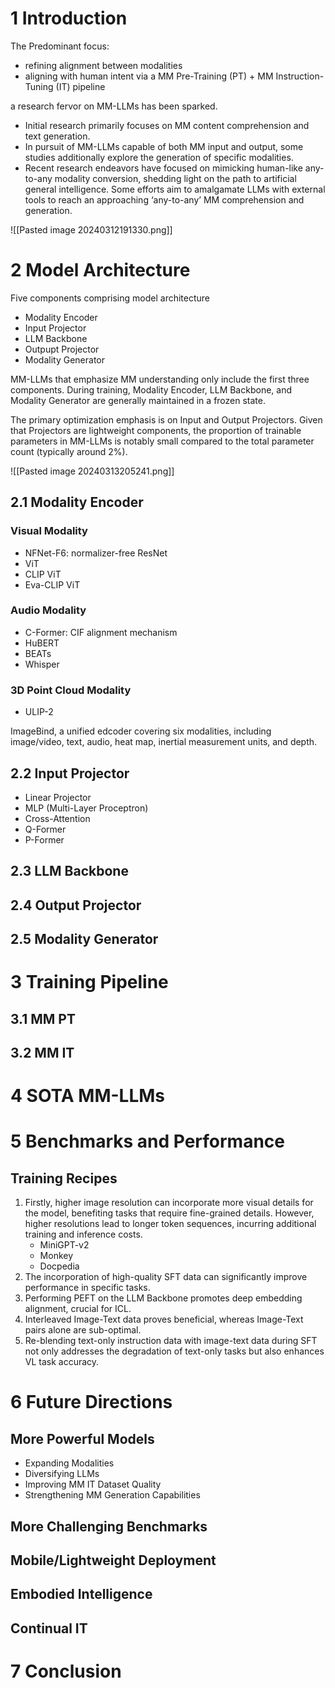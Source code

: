 # 1 Introduction
The Predominant focus:
- refining alignment between modalities
- aligning with human intent via a MM Pre-Training (PT) + MM Instruction-Tuning (IT) pipeline

a research fervor on MM-LLMs has been sparked.

- Initial research primarily focuses on MM content comprehension and text generation.
- In pursuit of MM-LLMs capable of both MM input and output, some studies additionally explore the generation of specific modalities.
- Recent research endeavors have focused on mimicking human-like any-to-any modality conversion, shedding light on the path to artificial general intelligence. Some efforts aim to amalgamate LLMs with external tools to reach an approaching ‘any-to-any’ MM comprehension and generation.

![[Pasted image 20240312191330.png]]
# 2 Model Architecture
Five components comprising model architecture
- Modality Encoder
- Input Projector
- LLM Backbone
- Outpupt Projector
- Modality Generator

MM-LLMs that emphasize MM understanding only include the first three components.
During training, Modality Encoder, LLM Backbone, and Modality Generator are generally maintained in a frozen state.

The primary optimization emphasis is on Input and Output Projectors. Given that Projectors are lightweight components, the proportion of trainable parameters in MM-LLMs is notably small compared to the total parameter count (typically around 2%).

![[Pasted image 20240313205241.png]]
## 2.1 Modality Encoder
### Visual Modality
- NFNet-F6: normalizer-free ResNet
- ViT
- CLIP ViT
- Eva-CLIP ViT
### Audio Modality
- C-Former: CIF alignment mechanism
- HuBERT
- BEATs
- Whisper
### 3D Point Cloud Modality
- ULIP-2

ImageBind, a unified edcoder covering six modalities, including image/video, text, audio, heat map, inertial measurement units, and depth.
## 2.2 Input Projector
- Linear Projector
- MLP (Multi-Layer Proceptron)
- Cross-Attention
- Q-Former
- P-Former
## 2.3 LLM Backbone

## 2.4 Output Projector
## 2.5 Modality Generator
# 3 Training Pipeline
## 3.1 MM PT
## 3.2 MM IT
# 4 SOTA MM-LLMs
# 5 Benchmarks and Performance
## Training Recipes
1. Firstly, higher image resolution can incorporate more visual details for the model, benefiting tasks that require fine-grained details. However, higher resolutions lead to longer token sequences, incurring additional training and inference costs.
   - MiniGPT-v2
   - Monkey
   - Docpedia
2. The incorporation of high-quality SFT data can significantly improve performance in specific tasks.
3. Performing PEFT on the LLM Backbone promotes deep embedding alignment, crucial for ICL.
4. Interleaved Image-Text data proves beneficial, whereas Image-Text pairs alone are sub-optimal.
5. Re-blending text-only instruction data with image-text data during SFT not only addresses the degradation of text-only tasks but also enhances VL task accuracy.
# 6 Future Directions
## More Powerful Models
- Expanding Modalities
- Diversifying LLMs
- Improving MM IT Dataset Quality
- Strengthening MM Generation Capabilities
## More Challenging Benchmarks
## Mobile/Lightweight Deployment
## Embodied Intelligence
## Continual IT
# 7 Conclusion